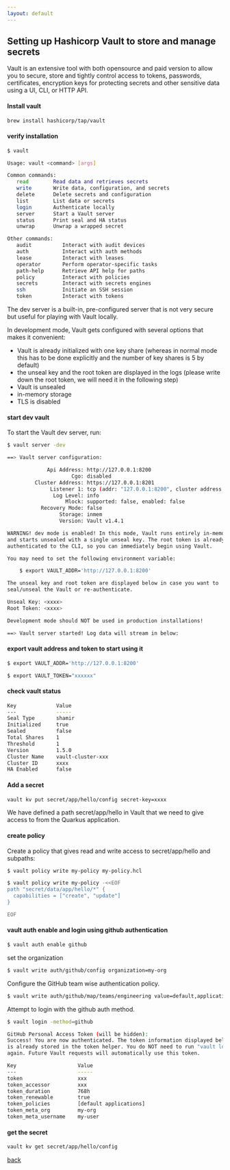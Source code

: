```yaml
---
layout: default
---
```


## Setting up Hashicorp Vault to store and manage secrets

Vault is an extensive tool with both opensource and paid version to allow you to secure, store and tightly control access to tokens, passwords, certificates, encryption keys for protecting secrets and other sensitive data using a UI, CLI, or HTTP API.

#### Install vault

```bash
brew install hashicorp/tap/vault
```
#### verify installation

 ```bash
$ vault

Usage: vault <command> [args]

Common commands:
    read        Read data and retrieves secrets
    write       Write data, configuration, and secrets
    delete      Delete secrets and configuration
    list        List data or secrets
    login       Authenticate locally
    server      Start a Vault server
    status      Print seal and HA status
    unwrap      Unwrap a wrapped secret

Other commands:
    audit          Interact with audit devices
    auth           Interact with auth methods
    lease          Interact with leases
    operator       Perform operator-specific tasks
    path-help      Retrieve API help for paths
    policy         Interact with policies
    secrets        Interact with secrets engines
    ssh            Initiate an SSH session
    token          Interact with tokens
 ```

The dev server is a built-in, pre-configured server that is not very secure but useful for playing with Vault locally.

In development mode, Vault gets configured with several options that makes it convenient:

* Vault is already initialized with one key share (whereas in normal mode this has to be done explicitly and the number of key shares is 5 by default)
* the unseal key and the root token are displayed in the logs (please write down the root token, we will need it in the following step)
* Vault is unsealed
* in-memory storage
* TLS is disabled

#### start dev vault

To start the Vault dev server, run:

```bash
$ vault server -dev

==> Vault server configuration:

             Api Address: http://127.0.0.1:8200
                     Cgo: disabled
         Cluster Address: https://127.0.0.1:8201
              Listener 1: tcp (addr: "127.0.0.1:8200", cluster address: "127.0.0.1:8201", max_request_duration: "1m30s", max_request_size: "33554432", tls: "disabled")
               Log Level: info
                   Mlock: supported: false, enabled: false
           Recovery Mode: false
                 Storage: inmem
                 Version: Vault v1.4.1

WARNING! dev mode is enabled! In this mode, Vault runs entirely in-memory
and starts unsealed with a single unseal key. The root token is already
authenticated to the CLI, so you can immediately begin using Vault.

You may need to set the following environment variable:

    $ export VAULT_ADDR='http://127.0.0.1:8200'

The unseal key and root token are displayed below in case you want to
seal/unseal the Vault or re-authenticate.

Unseal Key: <xxxx>
Root Token: <xxxx>

Development mode should NOT be used in production installations!

==> Vault server started! Log data will stream in below:

```

#### export vault address and token to start using it

```bash
$ export VAULT_ADDR='http://127.0.0.1:8200'

$ export VAULT_TOKEN="xxxxxx"

```

#### check vault status
```bash
Key             Value
---             -----
Seal Type       shamir
Initialized     true
Sealed          false
Total Shares    1
Threshold       1
Version         1.5.0
Cluster Name    vault-cluster-xxx
Cluster ID      xxxx
HA Enabled      false
```

#### Add a secret
```bash
vault kv put secret/app/hello/config secret-key=xxxx
```

We have defined a path secret/app/hello in Vault that we need to give access to from the Quarkus application.

#### create policy

Create a policy that gives read and write access to secret/app/hello and subpaths:

```bash
$ vault policy write my-policy my-policy.hcl
```


```bash
$ vault policy write my-policy -<<EOF
path "secret/data/app/hello/*" {
  capabilities = ["create", "update"]
}

EOF
```


#### vault auth enable and login using github authentication

```bash
$ vault auth enable github
```

set the organization

```bash
$ vault write auth/github/config organization=my-org
```

Configure the GitHub team wise authentication policy.

```bash
$ vault write auth/github/map/teams/engineering value=default,applications
```

Attempt to login with the github auth method.

```bash
$ vault login -method=github

GitHub Personal Access Token (will be hidden):
Success! You are now authenticated. The token information displayed below
is already stored in the token helper. You do NOT need to run "vault login"
again. Future Vault requests will automatically use this token.

Key                    Value
---                    -----
token                  xxx
token_accessor         xxx
token_duration         768h
token_renewable        true
token_policies         [default applications]
token_meta_org         my-org
token_meta_username    my-user
```


#### get the secret

```bash
vault kv get secret/app/hello/config
```

[back](../)